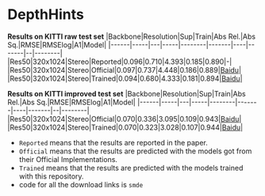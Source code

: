 # DepthHints
**Results on KITTI raw test set**
|Backbone|Resolution|Sup|Train|Abs Rel.|Abs Sq.|RMSE|RMSElog|A1|Model|
|------|-----|---|-----|--------|-------|----|-------|--|--------|
|Res50|320x1024|Stereo|Reported|0.096|0.710|4.393|0.185|0.890|-|
|Res50|320x1024|Stereo|Official|0.097|0.737|4.448|0.186|0.889|[Baidu](https://pan.baidu.com/s/1OPesveOI0us8rVEwal-pGg)|
|Res50|320x1024|Stereo|Trained|0.094|0.680|4.333|0.181|0.894|[Baidu](https://pan.baidu.com/s/12xv0IY_hcO1YtsEZJ2Vuog)|

**Results on KITTI improved test set**
|Backbone|Resolution|Sup|Train|Abs Rel.|Abs Sq.|RMSE|RMSElog|A1|Model|
|------|-----|---|-----|--------|-------|----|-------|--|--------|
|Res50|320x1024|Stereo|Official|0.070|0.336|3.095|0.109|0.943|[Baidu](https://pan.baidu.com/s/1OPesveOI0us8rVEwal-pGg)|
|Res50|320x1024|Stereo|Trained|0.070|0.323|3.028|0.107|0.944|[Baidu](https://pan.baidu.com/s/12xv0IY_hcO1YtsEZJ2Vuog)|

* `Reported` means that the results are reported in the paper.
* `Official` means that the results are predicted with the models got from their Official Implementations.
* `Trained` means that the results are predicted with the models trained with this repository.
* code for all the download links is `smde`